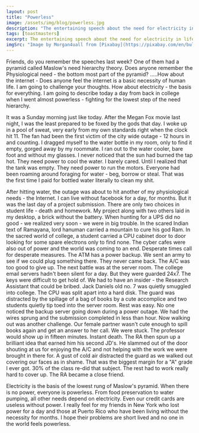 ```yaml
---
layout: post
title: "Powerless"
image: /assets/img/blog/powerless.jpg
description: "The entertaining speech about the need for electricity in life and life without it."
tags: [toastmasters]
excerpt: The entertaining speech about the need for electricity in life and life without it.
imgSrc: "Image by Morgan4uall from [Pixabay](https://pixabay.com/en/bulb-light-energy-strand-penumbra-2287759/)"
---
```


Friends, do you remember the speeches last week? One of them had a pyramid called Maslow's need hierarchy theory. Does anyone remember the Physiological need - the bottom most part of the pyramid? .....How about the internet - Does anyone feel the internet is a basic necessity of human life. I am going to challenge your thoughts. How about electricity - the basis for everything. I am going to describe today a day from back in college when I went almost powerless - fighting for the lowest step of the need hierarchy.

It was a Sunday morning just like today. After the Megan Fox movie last night, I was the least prepared to be foxed by the gods that day. I woke up in a pool of sweat, very early from my own standards right when the clock hit 11. The fan had been the first victim of the city wide outage - 12 hours in and counting. I dragged myself to the water bottle in my room, only to find it empty, gorged away by my roommate. I ran out to the water cooler, bare foot and without my glasses. I never noticed that the sun had burned the tap hot. They need power to cool the water. I barely cared. Until I realized that the tank was empty. They need power to run the motors. Everyone had been roaming around foraging for water - beg, borrow or steal. That was the first time I paid for bottled water literally to clean my shit.

After hitting water, the outage was about to hit another of my physiological needs - the Internet. I can live without facebook for a day, for months. But it was the last day of a project submission. There are only two choices in student life - death and homework. My project along with two others laid in my desktop, a brick without the battery. When hunting for a UPS did no good - we realized very soon - we were in big trouble. In the scared Indian text of Ramayana, lord hanuman carried a mountain to cure his god Ram. In the sacred world of college, a student carried a CPU cabinet door to door looking for some spare electrons only to find none. The cyber cafes were also out of power and the world was coming to an end. Desperate times call for desperate measures. The ATM has a power backup. We sent an army to see if we could plug something there. They never came back. The A/C was too good to give up. The next battle was at the server room. The college email servers hadn't been silent for a day. But they were guarded 24x7. The keys were difficult to get hold of. We had to have an insider - the Research Assistant that could be bribed. Jack Daniels old no. 7 was quietly smuggled into college. The CPU was split apart into a hard disk. The guard was distracted by the spillage of a bag of books by a cute accomplice and two students quietly tip toed into the server room. Rest was easy. No one noticed the backup server going down during a power outage. We had the wires sprung and the submission completed in less than hour. Now walking out was another challenge. Our female partner wasn't cute enough to spill books again and get an answer to her call. We were stuck. The professor would show up in fifteen minutes. Instant death. The RA then spun up a brilliant idea that earned him his second JD's. He slammed out of the door shouting at us for enjoying the A/C and not helping with the work we were brought in there for. A gust of cold air distracted the guard as we walked out covering our faces as in shame. That was the biggest margin for a "A" grade I ever got. 30% of the class re-did that subject. The rest had to work really hard to cover up. The RA became a close friend.

Electricity is the basis of the lowest rung of Maslow's pyramid. When there is no power, everyone is powerless. From food preservation to water pumping, all other needs depend on electricity. Even our credit cards are useless without power. I really feel for my friends in New York who lost power for a day and those at Puerto Rico who have been living without the necessity for months. I hope their problems are short lived and no one in the world feels powerless.

